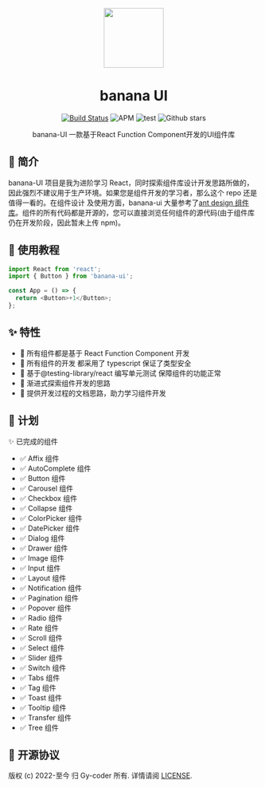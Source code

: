 <p align="center">
  <a href="https://gy-coder.github.io/banana-ui-website/">
    <img width="120" src="https://ae01.alicdn.com/kf/H13a5893e37234fde800a21a41fa0c23d3.jpg">
  </a>
</p>

<h1 align="center">banana UI</h1>

<div align="center">

[![Build Status](https://app.travis-ci.com/Gy-coder/banana-ui.svg?branch=master)](https://app.travis-ci.com/Gy-coder/banana-ui)
![APM](https://img.shields.io/apm/l/vim-mode)
![test](https://img.shields.io/badge/test-%40testing--library%2Freact-yellowgreen)
![Github stars](https://img.shields.io/github/stars/Gy-coder/banana-ui)

<p>banana-UI 一款基于React Function Component开发的UI组件库</p>

</div>

## 📖 简介

banana-UI 项目是我为进阶学习 React，同时探索组件库设计开发思路所做的，因此强烈不建议用于生产环境。如果您是组件开发的学习者，那么这个 repo 还是值得一看的。在组件设计
及使用方面，banana-ui 大量参考了[ant design 组件库](https://ant.design/index-cn)。组件的所有代码都是开源的，您可以直接浏览任何组件的源代码(由于组件库仍在开发阶段，因此暂未上传 npm)。

## 🔨 使用教程

```ts
import React from 'react';
import { Button } from 'banana-ui';

const App = () => {
  return <Button>+1</Button>;
};
```

## ✨ 特性

- 📖 所有组件都是基于 React Function Component 开发
- 📖 所有组件的开发 都采用了 typescript 保证了类型安全
- 📖 基于@testing-library/react 编写单元测试 保障组件的功能正常
- 📖 渐进式探索组件开发的思路
- 📖 提供开发过程的文档思路，助力学习组件开发

## 📖 计划

✨ 已完成的组件

- ✅ Affix 组件
- ✅ AutoComplete 组件
- ✅ Button 组件
- ✅ Carousel 组件
- ✅ Checkbox 组件
- ✅ Collapse 组件
- ✅ ColorPicker 组件
- ✅ DatePicker 组件
- ✅ Dialog 组件
- ✅ Drawer 组件
- ✅ Image 组件
- ✅ Input 组件
- ✅ Layout 组件
- ✅ Notification 组件
- ✅ Pagination 组件
- ✅ Popover 组件
- ✅ Radio 组件
- ✅ Rate 组件
- ✅ Scroll 组件
- ✅ Select 组件
- ✅ Slider 组件
- ✅ Switch 组件
- ✅ Tabs 组件
- ✅ Tag 组件
- ✅ Toast 组件
- ✅ Tooltip 组件
- ✅ Transfer 组件
- ✅ Tree 组件

## 📖 开源协议

版权 (c) 2022-至今 归 Gy-coder 所有. 详情请阅 [LICENSE](https://github.com/Gy-coder/banana-ui/blob/master/LICENSE).
